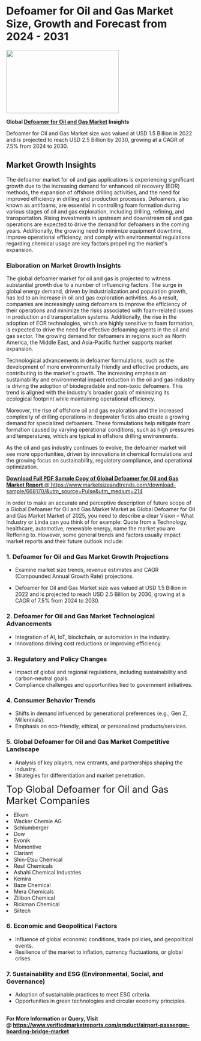 <H1>Defoamer for Oil and Gas Market Size, Growth and Forecast from 2024 - 2031</H1><img class="aligncenter size-medium wp-image-584254" src="https://thirdeyenews.in/wp-content/uploads/2024/09/Global-Market-Research-300x168.jpeg" alt="" width="300" height="168" /><p><strong>Global&nbsp;<a href="https://www.marketsizeandtrends.com/download-sample/668170/&amp;utm_source=Pulse&amp;utm_medium=214">Defoamer for Oil and Gas Market</a> Insights</strong></p><p>Defoamer for Oil and Gas Market size was valued at USD 1.5 Billion in 2022 and is projected to reach USD 2.5 Billion by 2030, growing at a CAGR of 7.5% from 2024 to 2030.</p><p><h2>Market Growth Insights</h2> <p>The defoamer market for oil and gas applications is experiencing significant growth due to the increasing demand for enhanced oil recovery (EOR) methods, the expansion of offshore drilling activities, and the need for improved efficiency in drilling and production processes. Defoamers, also known as antifoams, are essential in controlling foam formation during various stages of oil and gas exploration, including drilling, refining, and transportation. Rising investments in upstream and downstream oil and gas operations are expected to drive the demand for defoamers in the coming years. Additionally, the growing need to minimize equipment downtime, improve operational efficiency, and comply with environmental regulations regarding chemical usage are key factors propelling the market's expansion.</p> <p><a href="download_sample_link"></a></p> <h3>Elaboration on Market Growth Insights</h3> <p>The global defoamer market for oil and gas is projected to witness substantial growth due to a number of influencing factors. The surge in global energy demand, driven by industrialization and population growth, has led to an increase in oil and gas exploration activities. As a result, companies are increasingly using defoamers to improve the efficiency of their operations and minimize the risks associated with foam-related issues in production and transportation systems. Additionally, the rise in the adoption of EOR technologies, which are highly sensitive to foam formation, is expected to drive the need for effective defoaming agents in the oil and gas sector. The growing demand for defoamers in regions such as North America, the Middle East, and Asia-Pacific further supports market expansion.</p> <p>Technological advancements in defoamer formulations, such as the development of more environmentally friendly and effective products, are contributing to the market's growth. The increasing emphasis on sustainability and environmental impact reduction in the oil and gas industry is driving the adoption of biodegradable and non-toxic defoamers. This trend is aligned with the industry's broader goals of minimizing its ecological footprint while maintaining operational efficiency.</p> <p>Moreover, the rise of offshore oil and gas exploration and the increased complexity of drilling operations in deepwater fields also create a growing demand for specialized defoamers. These formulations help mitigate foam formation caused by varying operational conditions, such as high pressures and temperatures, which are typical in offshore drilling environments.</p> <p>As the oil and gas industry continues to evolve, the defoamer market will see more opportunities, driven by innovations in chemical formulations and the growing focus on sustainability, regulatory compliance, and operational optimization.</p> <p><a href="get_more_link"></p><p><span class=""><strong>Download Full PDF Sample Copy of Global Defoamer for Oil and Gas Market Report</strong> @ <a href="https://www.marketsizeandtrends.com/download-sample/668170/&amp;utm_source=Pulse&amp;utm_medium=214" target="_blank">https://www.marketsizeandtrends.com/download-sample/668170/&amp;utm_source=Pulse&amp;utm_medium=214</a></span></p><p>In order to make an accurate and perceptive description of future scope of a Global&nbsp;Defoamer for Oil and Gas Market Market as Global&nbsp;Defoamer for Oil and Gas Market Market of 2025, you need to describe a clear Vision &ndash; What Industry or Linda can you think of for example: Quote from a Technology, healthcare, automotive, renewable energy, name the market you are Reffering to. However, some general trends and factors usually impact market reports and their future outlook include:</p><h3>1.&nbsp;<strong>Defoamer for Oil and Gas Market Growth Projections</strong></h3><ul><li>Examine market size trends, revenue estimates and CAGR (Compounded Annual Growth Rate) projections.</li><li><p>Defoamer for Oil and Gas Market size was valued at USD 1.5 Billion in 2022 and is projected to reach USD 2.5 Billion by 2030, growing at a CAGR of 7.5% from 2024 to 2030.</p></li></ul><h3>2.&nbsp;<strong>Defoamer for Oil and Gas Market Technological Advancements</strong></h3><ul><li>Integration of AI, IoT, blockchain, or automation in the industry.</li><li>Innovations driving cost reductions or improving efficiency.</li></ul><h3>3.&nbsp;<strong>Regulatory and Policy Changes</strong></h3><ul><li>Impact of global and regional regulations, including sustainability and carbon-neutral goals.</li><li>Compliance challenges and opportunities tied to government initiatives.</li></ul><h3>4.&nbsp;<strong>Consumer Behavior Trends</strong></h3><ul><li>Shifts in demand influenced by generational preferences (e.g., Gen Z, Millennials).</li><li>Emphasis on eco-friendly, ethical, or personalized products/services.</li></ul><h3>5.&nbsp;<strong>Global Defoamer for Oil and Gas Market Competitive Landscape</strong></h3><ul><li>Analysis of key players, new entrants, and partnerships shaping the industry.</li><li>Strategies for differentiation and market penetration.</li></ul><p data-pm-slice="1 1 []"><span style="color: inherit; font-family: inherit; font-size: 25px;">Top Global Defoamer for Oil and Gas Market Companies</span></p><div class="" data-test-id=""><p><li>Elkem</li><li> Wacker Chemie AG</li><li> Schlumberger</li><li> Dow</li><li> Evonik</li><li> Momentive</li><li> Clariant</li><li> Shin-Etsu Chemical</li><li> Resil Chemicals</li><li> Ashahi Chemical Industries</li><li> Kemira</li><li> Baze Chemical</li><li> Mera Chemicals</li><li> Zilibon Chemical</li><li> Rickman Chemical</li><li> Siltech</li></p></div><h3>6.&nbsp;<strong>Economic and Geopolitical Factors</strong></h3><ul><li>Influence of global economic conditions, trade policies, and geopolitical events.</li><li>Resilience of the market to inflation, currency fluctuations, or global crises.</li></ul><h3>7.&nbsp;<strong>Sustainability and ESG (Environmental, Social, and Governance)</strong></h3><ul><li>Adoption of sustainable practices to meet ESG criteria.</li><li>Opportunities in green technologies and circular economy principles.</li></ul><h2><strong style="font-size: 14px;">For More Information or Query, Visit @&nbsp;</strong><a style="background-color: #ffffff; font-size: 14px;" href="https://www.marketsizeandtrends.com/report/defoamer-for-oil-and-gas-market/" target="_blank">https://www.verifiedmarketreports.com/product/airport-passenger-boarding-bridge-market</a></h2>

